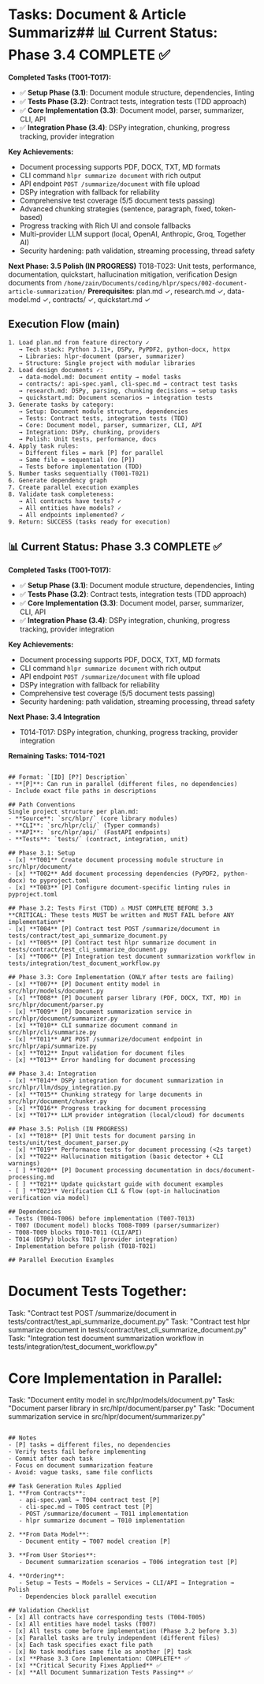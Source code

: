 # Tasks: Document & Article Summariz## 📊 **Current Status: Phase 3.4 COMPLETE** ✅

**Completed Tasks (T001-T017):**
- ✅ **Setup Phase (3.1)**: Document module structure, dependencies, linting
- ✅ **Tests Phase (3.2)**: Contract tests, integration tests (TDD approach)
- ✅ **Core Implementation (3.3)**: Document model, parser, summarizer, CLI, API
- ✅ **Integration Phase (3.4)**: DSPy integration, chunking, progress tracking, provider integration

**Key Achievements:**
- Document processing supports PDF, DOCX, TXT, MD formats
- CLI command `hlpr summarize document` with rich output
- API endpoint `POST /summarize/document` with file upload
- DSPy integration with fallback for reliability
- Comprehensive test coverage (5/5 document tests passing)
- Advanced chunking strategies (sentence, paragraph, fixed, token-based)
- Progress tracking with Rich UI and console fallbacks
- Multi-provider LLM support (local, OpenAI, Anthropic, Groq, Together AI)
- Security hardening: path validation, streaming processing, thread safety

**Next Phase: 3.5 Polish (IN PROGRESS)**
T018-T023: Unit tests, performance, documentation, quickstart, hallucination mitigation, verification
Design documents from `/home/zain/Documents/coding/hlpr/specs/002-document-article-summarization/`
**Prerequisites**: plan.md ✓, research.md ✓, data-model.md ✓, contracts/ ✓, quickstart.md ✓

## Execution Flow (main)
```
1. Load plan.md from feature directory ✓
   → Tech stack: Python 3.11+, DSPy, PyPDF2, python-docx, httpx
   → Libraries: hlpr-document (parser, summarizer)
   → Structure: Single project with modular libraries
2. Load design documents ✓:
   → data-model.md: Document entity → model tasks
   → contracts/: api-spec.yaml, cli-spec.md → contract test tasks
   → research.md: DSPy, parsing, chunking decisions → setup tasks
   → quickstart.md: Document scenarios → integration tests
3. Generate tasks by category:
   → Setup: Document module structure, dependencies
   → Tests: Contract tests, integration tests (TDD)
   → Core: Document model, parser, summarizer, CLI, API
   → Integration: DSPy, chunking, providers
   → Polish: Unit tests, performance, docs
4. Apply task rules:
   → Different files = mark [P] for parallel
   → Same file = sequential (no [P])
   → Tests before implementation (TDD)
5. Number tasks sequentially (T001-T021)
6. Generate dependency graph
7. Create parallel execution examples
8. Validate task completeness:
   → All contracts have tests? ✓
   → All entities have models? ✓
   → All endpoints implemented? ✓
9. Return: SUCCESS (tasks ready for execution)
```

## 📊 **Current Status: Phase 3.3 COMPLETE** ✅

**Completed Tasks (T001-T017):**
- ✅ **Setup Phase (3.1)**: Document module structure, dependencies, linting
- ✅ **Tests Phase (3.2)**: Contract tests, integration tests (TDD approach)
- ✅ **Core Implementation (3.3)**: Document model, parser, summarizer, CLI, API
- ✅ **Integration Phase (3.4)**: DSPy integration, chunking, progress tracking, provider integration

**Key Achievements:**
- Document processing supports PDF, DOCX, TXT, MD formats
- CLI command `hlpr summarize document` with rich output
- API endpoint `POST /summarize/document` with file upload
- DSPy integration with fallback for reliability
- Comprehensive test coverage (5/5 document tests passing)
- Security hardening: path validation, streaming processing, thread safety

**Next Phase: 3.4 Integration**
- T014-T017: DSPy integration, chunking, progress tracking, provider integration

**Remaining Tasks: T014-T021**
```

## Format: `[ID] [P?] Description`
- **[P]**: Can run in parallel (different files, no dependencies)
- Include exact file paths in descriptions

## Path Conventions
Single project structure per plan.md:
- **Source**: `src/hlpr/` (core library modules)
- **CLI**: `src/hlpr/cli/` (Typer commands)
- **API**: `src/hlpr/api/` (FastAPI endpoints)
- **Tests**: `tests/` (contract, integration, unit)

## Phase 3.1: Setup
- [x] **T001** Create document processing module structure in src/hlpr/document/
- [x] **T002** Add document processing dependencies (PyPDF2, python-docx) to pyproject.toml
- [x] **T003** [P] Configure document-specific linting rules in pyproject.toml

## Phase 3.2: Tests First (TDD) ⚠️ MUST COMPLETE BEFORE 3.3
**CRITICAL: These tests MUST be written and MUST FAIL before ANY implementation**
- [x] **T004** [P] Contract test POST /summarize/document in tests/contract/test_api_summarize_document.py
- [x] **T005** [P] Contract test hlpr summarize document in tests/contract/test_cli_summarize_document.py
- [x] **T006** [P] Integration test document summarization workflow in tests/integration/test_document_workflow.py

## Phase 3.3: Core Implementation (ONLY after tests are failing)
- [x] **T007** [P] Document entity model in src/hlpr/models/document.py
- [x] **T008** [P] Document parser library (PDF, DOCX, TXT, MD) in src/hlpr/document/parser.py
- [x] **T009** [P] Document summarization service in src/hlpr/document/summarizer.py
- [x] **T010** CLI summarize document command in src/hlpr/cli/summarize.py
- [x] **T011** API POST /summarize/document endpoint in src/hlpr/api/summarize.py
- [x] **T012** Input validation for document files
- [x] **T013** Error handling for document processing

## Phase 3.4: Integration
- [x] **T014** DSPy integration for document summarization in src/hlpr/llm/dspy_integration.py
- [x] **T015** Chunking strategy for large documents in src/hlpr/document/chunker.py
- [x] **T016** Progress tracking for document processing
- [x] **T017** LLM provider integration (local/cloud) for documents

## Phase 3.5: Polish (IN PROGRESS)
- [x] **T018** [P] Unit tests for document parsing in tests/unit/test_document_parser.py
- [x] **T019** Performance tests for document processing (<2s target)
- [x] **T022** Hallucination mitigation (basic detector + CLI warnings)
- [ ] **T020** [P] Document processing documentation in docs/document-processing.md
- [ ] **T021** Update quickstart guide with document examples
- [ ] **T023** Verification CLI & flow (opt-in hallucination verification via model)

## Dependencies
- Tests (T004-T006) before implementation (T007-T013)
- T007 (Document model) blocks T008-T009 (parser/summarizer)
- T008-T009 blocks T010-T011 (CLI/API)
- T014 (DSPy) blocks T017 (provider integration)
- Implementation before polish (T018-T021)

## Parallel Execution Examples
```
# Document Tests Together:
Task: "Contract test POST /summarize/document in tests/contract/test_api_summarize_document.py"
Task: "Contract test hlpr summarize document in tests/contract/test_cli_summarize_document.py"
Task: "Integration test document summarization workflow in tests/integration/test_document_workflow.py"

# Core Implementation in Parallel:
Task: "Document entity model in src/hlpr/models/document.py"
Task: "Document parser library in src/hlpr/document/parser.py"
Task: "Document summarization service in src/hlpr/document/summarizer.py"
```

## Notes
- [P] tasks = different files, no dependencies
- Verify tests fail before implementing
- Commit after each task
- Focus on document summarization feature
- Avoid: vague tasks, same file conflicts

## Task Generation Rules Applied
1. **From Contracts**:
   - api-spec.yaml → T004 contract test [P]
   - cli-spec.md → T005 contract test [P]
   - POST /summarize/document → T011 implementation
   - hlpr summarize document → T010 implementation

2. **From Data Model**:
   - Document entity → T007 model creation [P]

3. **From User Stories**:
   - Document summarization scenarios → T006 integration test [P]

4. **Ordering**:
   - Setup → Tests → Models → Services → CLI/API → Integration → Polish
   - Dependencies block parallel execution

## Validation Checklist
- [x] All contracts have corresponding tests (T004-T005)
- [x] All entities have model tasks (T007)
- [x] All tests come before implementation (Phase 3.2 before 3.3)
- [x] Parallel tasks are truly independent (different files)
- [x] Each task specifies exact file path
- [x] No task modifies same file as another [P] task
- [x] **Phase 3.3 Core Implementation: COMPLETE** ✅
- [x] **Critical Security Fixes Applied** ✅
- [x] **All Document Summarization Tests Passing** ✅